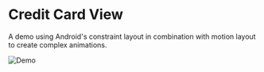 # Credit Card View

A demo using Android's constraint layout in combination with motion layout to create complex animations.

![Demo][demo]

[demo]: Media/creditCardViewDemo.gif